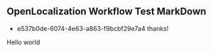 ## OpenLocalization Workflow Test MarkDown
* e537b0de-6074-4e63-a863-f9bcbf29e7a4 
thanks!

Hello world